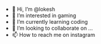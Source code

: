- 👋 Hi, I’m @lokesh
- 👀 I’m interested in gaming
- 🌱 I’m currently learning coding
- 💞️ I’m looking to collaborate on ...
- 📫 How to reach me on instagram

<!---
nobdaaa/nobdaaa is a ✨ special ✨ repository because its `README.md` (this file) appears on your GitHub profile.
You can click the Preview link to take a look at your changes.
--->
